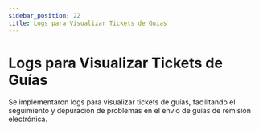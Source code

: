 ```yaml
---
sidebar_position: 22
title: Logs para Visualizar Tickets de Guías
---
```


# Logs para Visualizar Tickets de Guías

Se implementaron logs para visualizar tickets de guías, facilitando el seguimiento y depuración de problemas en el envío de guías de remisión electrónica.
